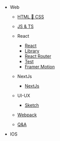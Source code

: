 - Web
  - [HTML :hammer: CSS](/FrontEnd/HTML_CSS/_sidebar.md)
  - [JS & TS](/FrontEnd/JS_TS/_sidebar.md)
  - React
    - [React](/FrontEnd/React/reactNotes.md)
    - [Library](/FrontEnd/React/libraryNotes.md)
    - [React Router](/FrontEnd/React/React-Router/react-routerNotes.md)
    - [Test](/FrontEnd/React/testNotes.md)
    - [Framer Motion](/FrontEnd/React/FramerMotion/framerMotionNotes.md)
  - NextJs
    - [NextJs](/FrontEnd/Next/nextNotes.md)
  - UI-UX
    - [Sketch](/FrontEnd/UI-UX/sketchNotes.md)
  - [Webpack](/FrontEnd/webpack/webpackNotes.md)

  - [Q&A](/FrontEnd/QnA/questions.md)
- IOS
